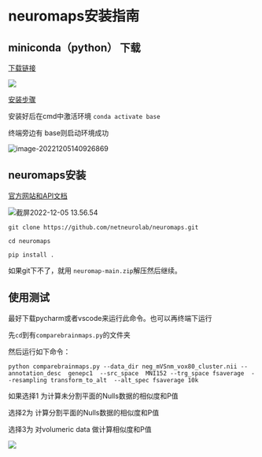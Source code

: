 # neuromaps安装指南

## miniconda（python） 下载

[下载链接](https://docs.conda.io/en/latest/miniconda.html)

![](https://cdn.jsdelivr.net/gh/richardzhangy26/Pic@main/src20221205133719.png)

[安装步骤](https://www.quanxiaoha.com/conda/install-miniconde.html) 

安装好后在cmd中激活环境 `conda activate base`

终端旁边有 base则启动环境成功

![image-20221205140926869](https://cdn.jsdelivr.net/gh/richardzhangy26/Pic@main/srcimage-20221205140926869.png)

## neuromaps安装

[官方网站和API文档](https://netneurolab.github.io/neuromaps/installation.html)

![截屏2022-12-05 13.56.54](https://cdn.jsdelivr.net/gh/richardzhangy26/Pic@main/src%E6%88%AA%E5%B1%8F2022-12-05%2013.56.54.png)

```
git clone https://github.com/netneurolab/neuromaps.git

cd neuromaps

pip install .
```

如果git下不了，就用 `neuromap-main.zip`解压然后继续。

## 使用测试

最好下载pycharm或者vscode来运行此命令。也可以再终端下运行

先`cd`到有`comparebrainmaps.py`的文件夹

然后运行如下命令：

```
python comparebrainmaps.py --data_dir neg_mVSnm_vox80_cluster.nii --annotation_desc  genepc1  --src_space  MNI152 --trg_space fsaverage  --resampling transform_to_alt  --alt_spec fsaverage 10k
```

如果选择1 为计算未分割平面的Nulls数据的相似度和P值

选择2为 计算分割平面的Nulls数据的相似度和P值

选择3为 对volumeric data 做计算相似度和P值

![](https://cdn.jsdelivr.net/gh/richardzhangy26/Pic@main/srcimage-20221205142514921.png)

